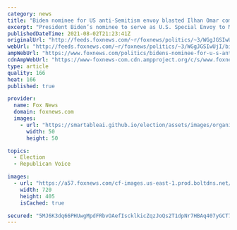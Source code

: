 ```yaml
---
category: news
title: "Biden nominee for US anti-Semitism envoy blasted Ilhan Omar comment as 'textbook' example"
excerpt: "President Biden’s nominee to serve as U.S. Special Envoy to Monitor and Combat Anti-Semitism once blasted Rep. Ilhan Omar’s controversial statements criticizing Israel."
publishedDateTime: 2021-08-02T21:23:41Z
originalUrl: "http://feeds.foxnews.com/~r/foxnews/politics/~3/WGgJGSIwUjI/bidens-nominee-for-u-s-anti-semitism-envoy-blasted-ilhan-omars-anti-israel-comments"
webUrl: "http://feeds.foxnews.com/~r/foxnews/politics/~3/WGgJGSIwUjI/bidens-nominee-for-u-s-anti-semitism-envoy-blasted-ilhan-omars-anti-israel-comments"
ampWebUrl: "https://www.foxnews.com/politics/bidens-nominee-for-u-s-anti-semitism-envoy-blasted-ilhan-omars-anti-israel-comments.amp"
cdnAmpWebUrl: "https://www-foxnews-com.cdn.ampproject.org/c/s/www.foxnews.com/politics/bidens-nominee-for-u-s-anti-semitism-envoy-blasted-ilhan-omars-anti-israel-comments.amp"
type: article
quality: 166
heat: 166
published: true

provider:
  name: Fox News
  domain: foxnews.com
  images:
    - url: "https://smartableai.github.io/election/assets/images/organizations/foxnews.com-50x50.jpg"
      width: 50
      height: 50

topics:
  - Election
  - Republican Voice

images:
  - url: "https://a57.foxnews.com/cf-images.us-east-1.prod.boltdns.net/v1/static/694940094001/b6692f51-10a4-4b60-8193-3361ffff93fb/407bb340-cf36-49ee-b791-25b1989e3e34/1280x720/match/720/405/image.jpg?ve=1&tl=1"
    width: 720
    height: 405
    isCached: true

secured: "5MJ6K3dq66PHUwgMpdFRbvOAefIscklkicZqzJoQs2T1dpNr7HBAq407yGCT7E1ovE0lgxcolp6dy4i3dEUVmHmTDl7NvRNcqPQO0W/8Wpi4JYkXbcGdUGAnwKw5q0vhKcxMuB2IOjVrIKR5fokMr8jp558vGqtB1qAnN42XUrfgogXFF9F2FvgRguQA0t4wTg0NjeNLkjpoB/Iq0L4dwjacppxfUp92WsKiaDr0F+dCtIhYbJPdhIac14gN1yBoTU7jtJ0PygNV9+5urtwi3aZFI7RWkMlnoHu3pSUywH63pg8NfPtAlaiWut+PGdYB7/bH+VAbzDk3lzCUQ+wQb7lvgAvrIdsLHvLNTOUgnNU=;Vqm2NdycpEP/UbE1RbckoQ=="
---
```



